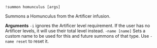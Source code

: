`!summon homunculus [args]` 

Summons a Homunculus from the Artificer infusion.
 
**Arguments**
`-i` ignores the Artificer level requirement. If the user has no Artificer levels, it will use their total level instead.
`-name [name]` Sets a custom name to be used for this and future summons of that type. Use `-name reset` to reset it.